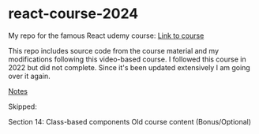 # react-course-2024

My repo for the famous React udemy course: [Link to course](https://www.udemy.com/course/react-the-complete-guide-incl-redux/)

This repo includes source code from the course material and my modifications following this video-based course. I followed this course in 2022 but did not complete. Since it's been updated extensively I am going over it again.

[Notes](/notes.md)

Skipped:

Section 14: Class-based components
Old course content (Bonus/Optional)
